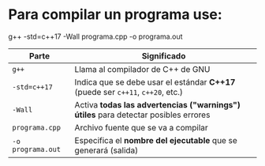 
# Para compilar un programa use: 

g++ -std=c++17 -Wall programa.cpp -o programa.out


| Parte              | Significado                                                                 |
|--------------------|------------------------------------------------------------------------------|
| `g++`              | Llama al compilador de C++ de GNU                                            |
| `-std=c++17`       | Indica que se debe usar el estándar **C++17** (puede ser `c++11`, `c++20`, etc.) |
| `-Wall`            | Activa **todas las advertencias ("warnings") útiles** para detectar posibles errores |
| `programa.cpp`     | Archivo fuente que se va a compilar                                          |
| `-o programa.out`  | Especifica el **nombre del ejecutable** que se generará (salida)             |
